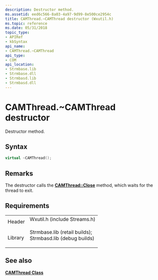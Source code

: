 ```yaml
---
description: Destructor method.
ms.assetid: eed6c566-8a03-4a97-9d99-8e500ce2954c
title: CAMThread.~CAMThread destructor (Wxutil.h)
ms.topic: reference
ms.date: 05/31/2018
topic_type: 
- APIRef
- kbSyntax
api_name: 
- CAMThread.~CAMThread
api_type: 
- COM
api_location: 
- Strmbase.lib
- Strmbase.dll
- Strmbasd.lib
- Strmbasd.dll
---
```


# CAMThread.~CAMThread destructor

Destructor method.

## Syntax


```C++
virtual ~CAMThread();
```



## Remarks

The destructor calls the [**CAMThread::Close**](camthread-close.md) method, which waits for the thread to exit.

## Requirements



|                    |                                                                                                                                                                                            |
|--------------------|--------------------------------------------------------------------------------------------------------------------------------------------------------------------------------------------|
| Header<br/>  | <dl> <dt>Wxutil.h (include Streams.h)</dt> </dl>                                                                                    |
| Library<br/> | <dl> <dt>Strmbase.lib (retail builds); </dt> <dt>Strmbasd.lib (debug builds)</dt> </dl> |



## See also

<dl> <dt>

[**CAMThread Class**](camthread.md)
</dt> </dl>

 

 




